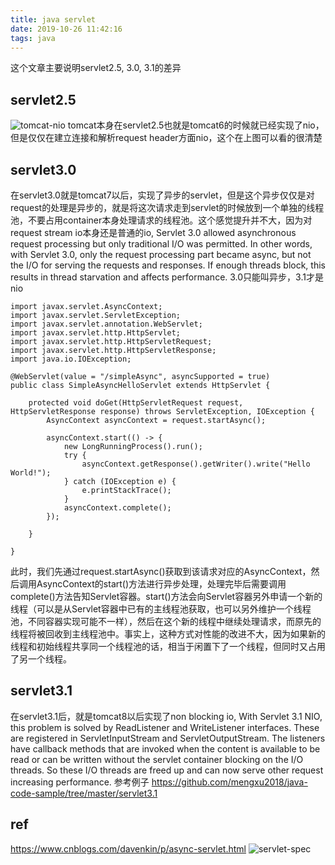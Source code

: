 ```yaml
---
title: java servlet
date: 2019-10-26 11:42:16
tags: java
---
```


这个文章主要说明servlet2.5, 3.0, 3.1的差异

## servlet2.5
![tomcat-nio](/images/tomcat-servlet-version.png)
tomcat本身在servlet2.5也就是tomcat6的时候就已经实现了nio，但是仅仅在建立连接和解析request header方面nio，这个在上图可以看的很清楚

## servlet3.0
在servlet3.0就是tomcat7以后，实现了异步的servlet，但是这个异步仅仅是对request的处理是异步的，就是将这次请求走到servlet的时候放到一个单独的线程池，不要占用container本身处理请求的线程池。这个感觉提升并不大，因为对request stream io本身还是普通的io, Servlet 3.0 allowed asynchronous request processing but only traditional I/O was permitted. In other words, with Servlet 3.0, only the request processing part became async, but not the I/O for serving the requests and responses. If enough threads block, this results in thread starvation and affects performance. 3.0只能叫异步，3.1才是nio
```
import javax.servlet.AsyncContext;
import javax.servlet.ServletException;
import javax.servlet.annotation.WebServlet;
import javax.servlet.http.HttpServlet;
import javax.servlet.http.HttpServletRequest;
import javax.servlet.http.HttpServletResponse;
import java.io.IOException;

@WebServlet(value = "/simpleAsync", asyncSupported = true)
public class SimpleAsyncHelloServlet extends HttpServlet {

    protected void doGet(HttpServletRequest request, HttpServletResponse response) throws ServletException, IOException {
        AsyncContext asyncContext = request.startAsync();

        asyncContext.start(() -> {
            new LongRunningProcess().run();
            try {
                asyncContext.getResponse().getWriter().write("Hello World!");
            } catch (IOException e) {
                e.printStackTrace();
            }
            asyncContext.complete();
        });

    }

}
```
此时，我们先通过request.startAsync()获取到该请求对应的AsyncContext，然后调用AsyncContext的start()方法进行异步处理，处理完毕后需要调用complete()方法告知Servlet容器。start()方法会向Servlet容器另外申请一个新的线程（可以是从Servlet容器中已有的主线程池获取，也可以另外维护一个线程池，不同容器实现可能不一样），然后在这个新的线程中继续处理请求，而原先的线程将被回收到主线程池中。事实上，这种方式对性能的改进不大，因为如果新的线程和初始线程共享同一个线程池的话，相当于闲置下了一个线程，但同时又占用了另一个线程。

## servlet3.1
在servlet3.1后，就是tomcat8以后实现了non blocking io, With Servlet 3.1 NIO, this problem is solved by ReadListener and WriteListener interfaces. These are registered in ServletInputStream and ServletOutputStream. The listeners have callback methods that are invoked when the content is available to be read or can be written without the servlet container blocking on the I/O threads. So these I/O threads are freed up and can now serve other request increasing performance.
参考例子 https://github.com/mengxu2018/java-code-sample/tree/master/servlet3.1



## ref
https://www.cnblogs.com/davenkin/p/async-servlet.html
![servlet-spec](/images/servlet-spec.png)


